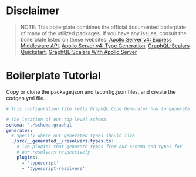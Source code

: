 <h1>Disclaimer</h1>

>NOTE: This boilerplate combines the official documented boilerplate of many of the utilized packages. If you have any issues, consult the boilerplate listed on these websites: 
[Apollo Server v4: Express Middleware API],
[Apollo Server v4: Type Generation],
[GraphQL-Scalars Quickstart], 
[GraphQL-Scalars With Apollo Server]

<h1>Boilerplate Tutorial</h1>
Copy or clone the package.json and tsconfig.json files, and create the codgen.yml file.

```yml
# This configuration file tells GraphQL Code Generator how to generate types based on our schema.

# The location of our top-level schema
schema: './schema.graphql'
generates:
  # Specify where our generated types should live.
  ./src/__generated__/resolvers-types.ts:
    # Two plugins that generate types from our schema and types for
    # our resolvers respectively
    plugins:
      - 'typescript'
      - 'typescript-resolvers'
```


[apollo server v4: express middleware api]: <https://www.apollographql.com/docs/apollo-server/api/express-middleware/>

[apollo server v4: type generation]: <https://www.apollographql.com/docs/apollo-server/workflow/generate-types>

[graphql-scalars quickstart]: <https://the-guild.dev/graphql/scalars/docs/quick-start>

[graphql-scalars with apollo server]: <https://the-guild.dev/graphql/scalars/docs/usage/apollo-server>